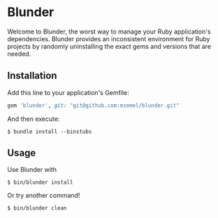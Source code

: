 # Blunder

Welcome to Blunder, the worst way to manage your Ruby application's dependencies.  Blunder provides an inconsistent environment for Ruby projects by randomly uninstalling the exact gems and versions that are needed.

## Installation

Add this line to your application's Gemfile:

```ruby
gem 'blunder', git: "git@github.com:mzemel/blunder.git"
```

And then execute:

    $ bundle install --binstubs

## Usage

Use Blunder with 

    $ bin/blunder install
    
Or try another command!

    $ bin/blunder clean
